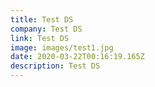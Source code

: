 ```yaml
---
title: Test DS
company: Test DS
link: Test DS
image: images/test1.jpg
date: 2020-03-22T00:16:19.165Z
description: Test DS
---
```

